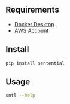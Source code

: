 ## Requirements

- [Docker Desktop](https://www.docker.com/products/docker-desktop/)
- [AWS Account](https://aws.amazon.com/free/)

## Install

```bash
pip install sentential
```

## Usage

```bash
sntl --help
```